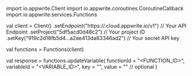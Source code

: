 import io.appwrite.Client
import io.appwrite.coroutines.CoroutineCallback
import io.appwrite.services.Functions

val client = Client()
    .setEndpoint("https://<REGION>.cloud.appwrite.io/v1") // Your API Endpoint
    .setProject("5df5acd0d48c2") // Your project ID
    .setKey("919c2d18fb5d4...a2ae413da83346ad2") // Your secret API key

val functions = Functions(client)

val response = functions.updateVariable(
    functionId = "<FUNCTION_ID>",
    variableId = "<VARIABLE_ID>",
    key = "<KEY>",
    value = "<VALUE>" // optional
)
